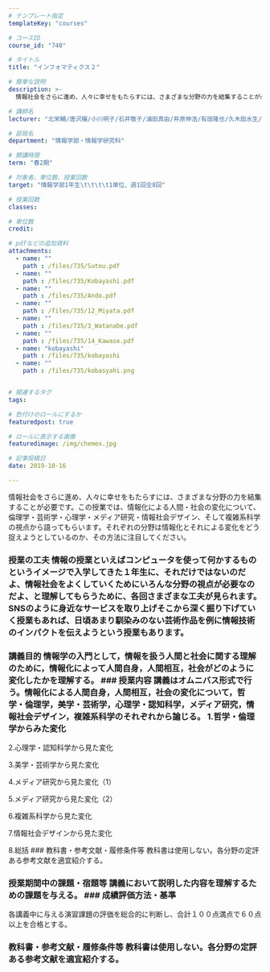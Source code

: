```yaml
---
# テンプレート指定
templateKey: "courses"

# コースID
course_id: "740"

# タイトル
title: "インフォマティクス２"

# 簡単な説明
description: >-
  情報社会をさらに進め、人々に幸せをもたらすには、さまざまな分野の力を結集することが必要です。この授業では、情報化による人間・社会の変化について、倫理学・芸術学・心理学・メディア研究・情報社会デザイン、...

# 講師名
lecturer: "北栄輔/唐沢穰/小川明子/石井敬子/浦田真由/井原伸浩/有田隆也/久木田水生/中村登志哉/秋庭史典/戸田山和久/安田孝美/山本竜大"

# 部局名
department: "情報学部・情報学研究科"

# 開講時限
term: "春2期"

# 対象者、単位数、授業回数
target: "情報学部1年生\t\t\t\t1単位、週1回全8回"

# 授業回数
classes: 

# 単位数
credit: 

# pdfなどの追加資料
attachments: 
  - name: "" 
    path : /files/735/Sutou.pdf
  - name: "" 
    path : /files/735/Kobayashi.pdf
  - name: "" 
    path : /files/735/Ando.pdf
  - name: "" 
    path : /files/735/12_Miyata.pdf
  - name: "" 
    path : /files/735/3_Watanabe.pdf
  - name: "" 
    path : /files/735/14_Kawase.pdf
  - name: "kobayashi" 
    path : /files/735/kobayashi
  - name: "" 
    path : /files/735/kobasyahi.png


# 関連するタグ
tags:

# 色付けのロールにするか
featuredpost: true

# ロールに表示する画像
featuredimage: /img/chemex.jpg

# 記事投稿日
date: 2019-10-16

---
```

情報社会をさらに進め、人々に幸せをもたらすには、さまざまな分野の力を結集することが必要です。この授業では、情報化による人間・社会の変化について、倫理学・芸術学・心理学・メディア研究・情報社会デザイン、そして複雑系科学の視点から語ってもらいます。それぞれの分野は情報化とそれによる変化をどう捉えようとしているのか、その方法に注目してください。
### 授業の工夫 情報の授業といえばコンピュータを使って何かするものというイメージで入学してきた１年生に、それだけではないのだよ、情報社会をよくしていくためにいろんな分野の視点が必要なのだよ、と理解してもらうために、各回さまざまな工夫が見られます。SNSのように身近なサービスを取り上げそこから深く掘り下げていく授業もあれば、日頃あまり馴染みのない芸術作品を例に情報技術のインパクトを伝えようという授業もあります。

### 講義目的 情報学の入門として，情報を扱う人間と社会に関する理解のために，情報化によって人間自身，人間相互，社会がどのように変化したかを理解する。 ### 授業内容 講義はオムニバス形式で行う。情報化による人間自身，人間相互，社会の変化について，哲学・倫理学，美学・芸術学，心理学・認知科学，メディア研究，情報社会デザイン，複雑系科学のそれぞれから論じる。 1.哲学・倫理学からみた変化
  
2.心理学・認知科学から見た変化
  
3.美学・芸術学から見た変化
  
4.メディア研究から見た変化（1）
  
5.メディア研究から見た変化（2）
  
6.複雑系科学から見た変化
  
7.情報社会デザインから見た変化
  
8.総括 ### 教科書・参考文献・履修条件等 教科書は使用しない。各分野の定評ある参考文献を適宜紹介する。



### 授業期間中の課題・宿題等 講義において説明した内容を理解するための課題を与える。 ### 成績評価方法・基準
  
各講義中に与える演習課題の評価を総合的に判断し、合計１００点満点で６０点以上を合格とする。
### 教科書・参考文献・履修条件等 教科書は使用しない。各分野の定評ある参考文献を適宜紹介する。